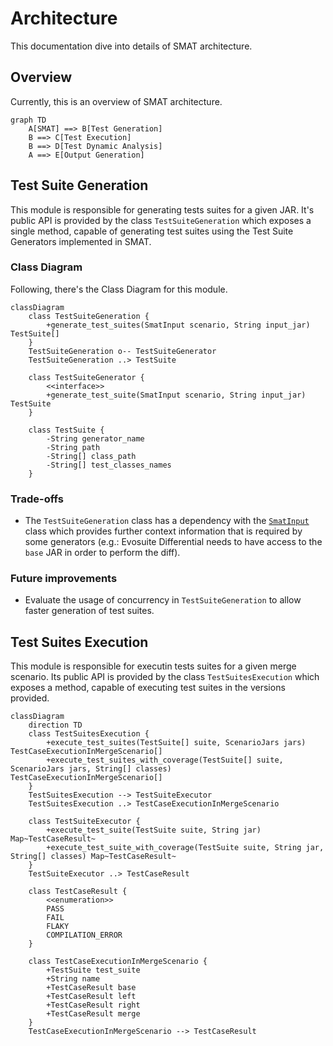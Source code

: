# Architecture

This documentation dive into details of SMAT architecture.

## Overview

Currently, this is an overview of SMAT architecture.

```mermaid
graph TD
    A[SMAT] ==> B[Test Generation]
    B ==> C[Test Execution]
    B ==> D[Test Dynamic Analysis]
    A ==> E[Output Generation]
```

## Test Suite Generation
This module is responsible for generating tests suites for a given JAR. It's public API is provided by the class `TestSuiteGeneration` which exposes a single method, capable of generating test suites using the Test Suite Generators implemented in SMAT.
### Class Diagram
Following, there's the Class Diagram for this module.
```mermaid
classDiagram
    class TestSuiteGeneration {
        +generate_test_suites(SmatInput scenario, String input_jar) TestSuite[]
    }
    TestSuiteGeneration o-- TestSuiteGenerator
    TestSuiteGeneration ..> TestSuite

    class TestSuiteGenerator {
        <<interface>>
        +generate_test_suite(SmatInput scenario, String input_jar) TestSuite
    }

    class TestSuite {
        -String generator_name
        -String path
        -String[] class_path
        -String[] test_classes_names
    }
```
### Trade-offs
- The `TestSuiteGeneration` class has a dependency with the [`SmatInput`](nimrod/input_parsing/smat_input) class which provides further context information that is required by some generators (e.g.: Evosuite Differential needs to have access to the `base` JAR in order to perform the diff).

### Future improvements
- Evaluate the usage of concurrency in `TestSuiteGeneration` to allow faster generation of test suites.

## Test Suites Execution
This module is responsible for executin tests suites for a given merge scenario. Its public API is provided by the class `TestSuitesExecution` which exposes a method, capable of executing test suites in the versions provided.
```mermaid
classDiagram
    direction TD
    class TestSuitesExecution {
        +execute_test_suites(TestSuite[] suite, ScenarioJars jars) TestCaseExecutionInMergeScenario[]
        +execute_test_suites_with_coverage(TestSuite[] suite, ScenarioJars jars, String[] classes) TestCaseExecutionInMergeScenario[]
    }
    TestSuitesExecution --> TestSuiteExecutor
    TestSuitesExecution ..> TestCaseExecutionInMergeScenario

    class TestSuiteExecutor {
        +execute_test_suite(TestSuite suite, String jar) Map~TestCaseResult~
        +execute_test_suite_with_coverage(TestSuite suite, String jar, String[] classes) Map~TestCaseResult~
    }
    TestSuiteExecutor ..> TestCaseResult

    class TestCaseResult {
        <<enumeration>>
        PASS
        FAIL
        FLAKY
        COMPILATION_ERROR        
    }

    class TestCaseExecutionInMergeScenario {
        +TestSuite test_suite
        +String name
        +TestCaseResult base
        +TestCaseResult left
        +TestCaseResult right
        +TestCaseResult merge
    }
    TestCaseExecutionInMergeScenario --> TestCaseResult
```